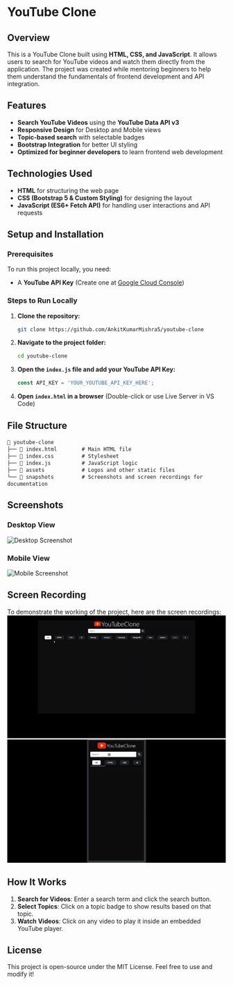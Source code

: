 # YouTube Clone

## Overview
This is a YouTube Clone built using **HTML, CSS, and JavaScript**. It allows users to search for YouTube videos and watch them directly from the application. The project was created while mentoring beginners to help them understand the fundamentals of frontend development and API integration.

## Features
- **Search YouTube Videos** using the **YouTube Data API v3**
- **Responsive Design** for Desktop and Mobile views
- **Topic-based search** with selectable badges
- **Bootstrap Integration** for better UI styling
- **Optimized for beginner developers** to learn frontend web development

## Technologies Used
- **HTML** for structuring the web page
- **CSS (Bootstrap 5 & Custom Styling)** for designing the layout
- **JavaScript (ES6+ Fetch API)** for handling user interactions and API requests

## Setup and Installation
### Prerequisites
To run this project locally, you need:
- A **YouTube API Key** (Create one at [Google Cloud Console](https://console.cloud.google.com/apis/credentials))

### Steps to Run Locally
1. **Clone the repository:**
   ```sh
   git clone https://github.com/AnkitKumarMishra5/youtube-clone
   ```
2. **Navigate to the project folder:**
   ```sh
   cd youtube-clone
   ```
3. **Open the `index.js` file and add your YouTube API Key:**
   ```js
   const API_KEY = 'YOUR_YOUTUBE_API_KEY_HERE';
   ```
4. **Open `index.html` in a browser** (Double-click or use Live Server in VS Code)

## File Structure
```
📂 youtube-clone
├── 📄 index.html        # Main HTML file
├── 📄 index.css         # Stylesheet
├── 📄 index.js          # JavaScript logic
├── 📂 assets            # Logos and other static files
└── 📂 snapshots         # Screenshots and screen recordings for documentation
```

## Screenshots
### Desktop View
![Desktop Screenshot](snapshots/desktop-view.png)

### Mobile View
![Mobile Screenshot](snapshots/mobile-view.png)

## Screen Recording
To demonstrate the working of the project, here are the screen recordings:
![Desktop Screen Recording](snapshots/desktop.gif)
![Mobile Screen Recording](snapshots/mobile.gif)

## How It Works
1. **Search for Videos**: Enter a search term and click the search button.
2. **Select Topics**: Click on a topic badge to show results based on that topic.
3. **Watch Videos**: Click on any video to play it inside an embedded YouTube player.

## License
This project is open-source under the MIT License. Feel free to use and modify it!